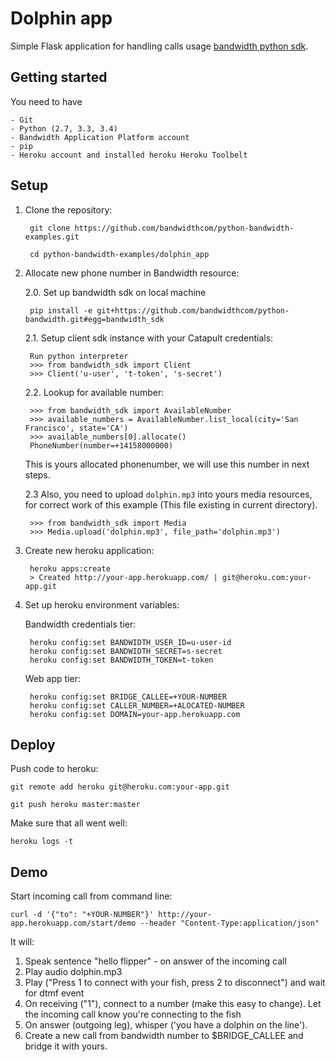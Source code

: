 # Dolphin app

Simple Flask application for handling calls usage  [bandwidth python sdk](https://github.com/bandwidthcom/python-bandwidth).


## Getting started
You need to have

    - Git
    - Python (2.7, 3.3, 3.4)
    - Bandwidth Application Platform account
    - pip
    - Heroku account and installed heroku Heroku Toolbelt


## Setup

1. Clone the repository:

        git clone https://github.com/bandwidthcom/python-bandwidth-examples.git

        cd python-bandwidth-examples/dolphin_app

2. Allocate new phone number in Bandwidth resource:

    2.0. Set up bandwidth sdk on local machine

        pip install -e git+https://github.com/bandwidthcom/python-bandwidth.git#egg=bandwidth_sdk

    2.1. Setup client sdk instance with your Catapult credentials:

        Run python interpreter
        >>> from bandwidth_sdk import Client
        >>> Client('u-user', 't-token', 's-secret')

    2.2. Lookup for available number:

        >>> from bandwidth_sdk import AvailableNumber
        >>> available_numbers = AvailableNumber.list_local(city='San Francisco', state='CA')
        >>> available_numbers[0].allocate()
        PhoneNumber(number=+14158000000)

    This is yours allocated phonenumber, we will use this number in next steps.

    2.3 Also, you need to upload `dolphin.mp3` into yours media resources, for correct work of this example (This file existing in current directory).

        >>> from bandwidth_sdk import Media
        >>> Media.upload('dolphin.mp3', file_path='dolphin.mp3')


3. Create new heroku application:

        heroku apps:create
        > Created http://your-app.herokuapp.com/ | git@heroku.com:your-app.git

4. Set up heroku environment variables:

    Bandwidth credentials tier:

        heroku config:set BANDWIDTH_USER_ID=u-user-id
        heroku config:set BANDWIDTH_SECRET=s-secret
        heroku config:set BANDWIDTH_TOKEN=t-token

    Web app tier:

        heroku config:set BRIDGE_CALLEE=+YOUR-NUMBER
        heroku config:set CALLER_NUMBER=+ALOCATED-NUMBER
        heroku config:set DOMAIN=your-app.herokuapp.com

##  Deploy

Push code to heroku:

    git remote add heroku git@heroku.com:your-app.git

    git push heroku master:master

Make sure that all went well:

    heroku logs -t

## Demo

Start incoming call from command line:

    curl -d '{"to": "+YOUR-NUMBER"}' http://your-app.herokuapp.com/start/demo --header "Content-Type:application/json"

It will:

1. Speak sentence "hello flipper" - on answer of the incoming call
2. Play audio dolphin.mp3
3. Play ("Press 1 to connect with your fish, press 2 to disconnect") and wait for dtmf event
4. On receiving ("1"), connect to a number (make this easy to change). Let the incoming call know you're connecting to the fish
5. On answer (outgoing leg), whisper ('you have a dolphin on the line').
6. Create a new call from bandwidth number to $BRIDGE_CALLEE and bridge it with yours.
